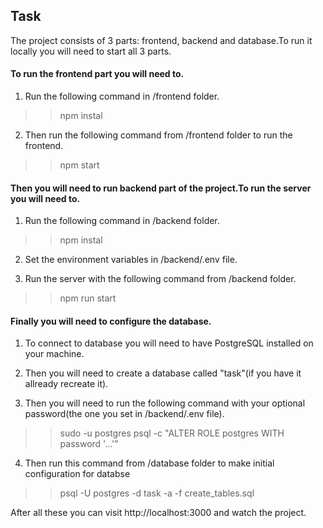 ## Task
The project consists of 3 parts: frontend, backend and database.To run it locally you will need to start all 3 parts.


#### To run the frontend part you will need to.

1. Run the following command in /frontend folder.

>> npm instal

2. Then run the following command from /frontend folder to run the frontend.

>> npm start


#### Then you will need to run backend part of the project.To run the server you will need to.

1. Run the following command in /backend folder.

>> npm instal

2. Set the environment variables in /backend/.env file.

3. Run the server with the following command from /backend folder.

>> npm run start


#### Finally you will need to configure the database.

1. To connect to database you will need to have PostgreSQL installed on your machine.

2. Then you will need to create a database called "task"(if you have it allready recreate it).

3. Then you will need to run the following command with your optional password(the one you set in /backend/.env file).

>> sudo -u postgres psql -c "ALTER ROLE postgres WITH password '...'"

4. Then run this command from /database folder to make initial configuration for databse

>> psql -U postgres -d  task -a -f create_tables.sql


After all these you can visit http://localhost:3000 and watch the project.